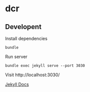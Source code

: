 # dcr

## Developent

Install dependencies
```
bundle
```

Run server
```
bundle exec jekyll serve --port 3030
```

Visit http://localhost:3030/

[Jekyll Docs](https://jekyllrb.com/docs/)